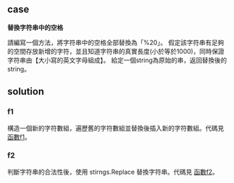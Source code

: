 ## case

**替換字符串中的空格**

請編寫一個方法，將字符串中的空格全部替換為「%20」。 假定該字符串有足夠的空間存放新增的字符，並且知道字符串的真實長度(小於等於1000)，同時保證字符串由【大小寫的英文字母組成】。 給定一個string為原始的串，返回替換後的string。

## solution

### f1

構造一個新的字符數組，遍歷舊的字符數組並替換後插入新的字符數組。代碼見 [函數f1](main.go)。

### f2

判斷字符串的合法性後，使用 stirngs.Replace 替換字符串。代碼見 [函數f2](main.go)。